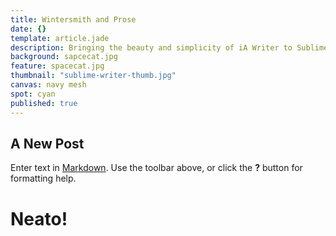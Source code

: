 ```yaml
---
title: Wintersmith and Prose
date: {}
template: article.jade
description: Bringing the beauty and simplicity of iA Writer to Sublime Text 2
background: sapcecat.jpg
feature: spacecat.jpg
thumbnail: "sublime-writer-thumb.jpg"
canvas: navy mesh
spot: cyan
published: true
---
```


## A New Post

Enter text in [Markdown](http://daringfireball.net/projects/markdown/). Use the toolbar above, or click the **?** button for formatting help.

# Neato!